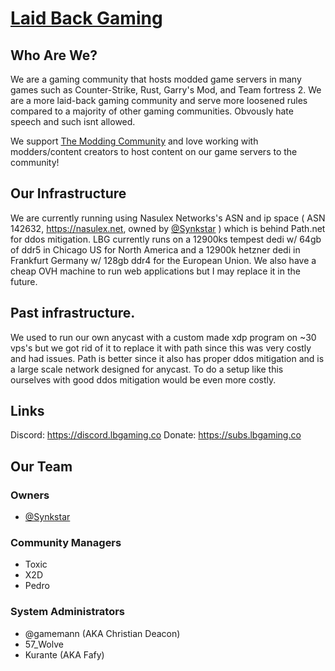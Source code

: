 # [Laid Back Gaming](https://lbgaming.co)
## Who Are We?
We are a gaming community that hosts modded game servers in many games such as Counter-Strike, Rust, Garry's Mod, and Team fortress 2. We are a more laid-back gaming community and serve more loosened rules compared to a majority of other gaming communities. Obvously hate speech and such isnt allowed. 

We support [The Modding Community](https://moddingcommunity.com/) and love working with modders/content creators to host content on our game servers to the community!

## Our Infrastructure
We are currently running using Nasulex Networks's ASN and ip space ( ASN 142632, https://nasulex.net, owned by [@Synkstar](https://github.com/Synkstar) ) which is behind Path.net for ddos mitigation. LBG currently runs on a 12900ks tempest dedi w/ 64gb of ddr5 in Chicago US for North America and a 12900k hetzner dedi in Frankfurt Germany w/ 128gb ddr4 for the European Union.
We also have a cheap OVH machine to run web applications but I may replace it in the future.

## Past infrastructure. 
We used to run our own anycast with a custom made xdp program on ~30 vps's but we got rid of it to replace it with path since this was very costly and had issues. Path is better since it also has proper ddos mitigation and is a large scale network designed for anycast. To do a setup like this ourselves with good ddos mitigation would be even more costly. 

## Links
Discord: https://discord.lbgaming.co
Donate: https://subs.lbgaming.co

## Our Team
### Owners
* [@Synkstar](https://github.com/Synkstar)

### Community Managers
* Toxic
* X2D
* Pedro 

### System Administrators
* @gamemann (AKA Christian Deacon)
* 57_Wolve
* Kurante (AKA Fafy)
